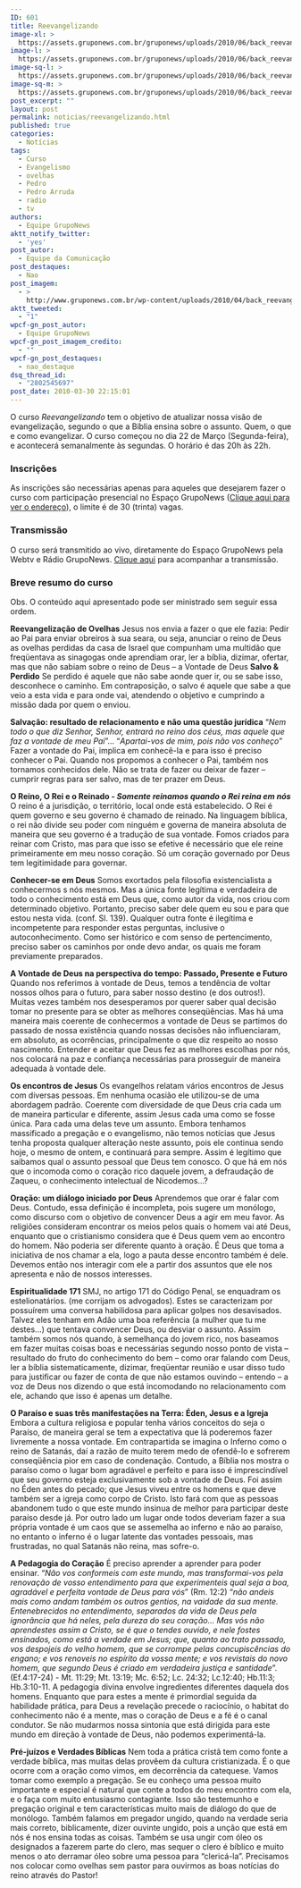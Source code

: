 ```yaml
---
ID: 601
title: Reevangelizando
image-xl: >
  https://assets.gruponews.com.br/gruponews/uploads/2010/06/back_reevangelizacao.jpg
image-l: >
  https://assets.gruponews.com.br/gruponews/uploads/2010/06/back_reevangelizacao.jpg
image-sq-l: >
  https://assets.gruponews.com.br/gruponews/uploads/2010/06/back_reevangelizacao.jpg
image-sq-m: >
  https://assets.gruponews.com.br/gruponews/uploads/2010/06/back_reevangelizacao-720x300.jpg
post_excerpt: ""
layout: post
permalink: noticias/reevangelizando.html
published: true
categories:
  - Notícias
tags:
  - Curso
  - Evangelismo
  - ovelhas
  - Pedro
  - Pedro Arruda
  - radio
  - tv
authors:
  - Equipe GrupoNews
aktt_notify_twitter:
  - 'yes'
post_autor:
  - Equipe da Comunicação
post_destaques:
  - Nao
post_imagem:
  - >
    http://www.gruponews.com.br/wp-content/uploads/2010/04/back_reevangelizando.jpg
aktt_tweeted:
  - "1"
wpcf-gn_post_autor:
  - Equipe GrupoNews
wpcf-gn_post_imagem_credito:
  - ""
wpcf-gn_post_destaques:
  - nao_destaque
dsq_thread_id:
  - "2802545697"
post_date: 2010-03-30 22:15:01
---
```

O curso <em>Reevangelizando</em> tem o objetivo de atualizar nossa visão de evangelização, segundo o que a Bíblia ensina sobre o assunto. Quem, o que e como evangelizar. O curso começou no dia 22 de Março (Segunda-feira),  e acontecerá semanalmente às segundas. O horário é das 20h às 22h.
<h3>Inscrições</h3>
As inscrições são necessárias apenas para aqueles que desejarem fazer o curso com participação presencial no Espaço GrupoNews (<a href="http://www.gruponews.com.br/fale-conosco">Clique aqui para ver o endereço</a>), o limite é de 30 (trinta) vagas.
<h3>Transmissão</h3>
O curso será transmitido ao vivo, diretamente do Espaço GrupoNews pela Webtv e Rádio GrupoNews. <a href="http://www.gruponews.com.br/webtv/ao-vivo">Clique aqui</a> para acompanhar a transmissão.
<h3>Breve resumo do curso</h3>
Obs. O conteúdo aqui apresentado pode ser ministrado sem seguir essa ordem.

<strong>Reevangelização de Ovelhas</strong> Jesus nos envia a fazer o que ele fazia: Pedir ao Pai para enviar obreiros à sua seara, ou seja, anunciar o reino de Deus as ovelhas perdidas da casa de Israel que compunham uma multidão que freqüentava as sinagogas onde aprendiam orar, ler a bíblia, dizimar, ofertar, mas que não sabiam sobre o reino de Deus – a Vontade de Deus <strong>Salvo &amp; Perdido</strong> Se perdido é aquele que não sabe aonde quer ir, ou se sabe isso, desconhece o caminho. Em contraposição, o salvo é aquele que sabe a que veio a esta vida e para onde vai, atendendo o objetivo e cumprindo a missão dada por quem o enviou.

<strong>Salvação: resultado de relacionamento e não uma questão jurídica</strong> “<em>Nem todo o que diz Senhor, Senhor, entrará no reino dos céus, mas aquele que faz a vontade de meu Pai</em>”... “<em>Apartai-vos de mim, pois não vos conheço</em>” Fazer a vontade do Pai, implica em conhecê-la e para isso é preciso conhecer o Pai. Quando nos propomos a conhecer o Pai, também nos tornamos conhecidos dele. Não se trata de fazer ou deixar de fazer – cumprir regras para ser salvo, mas de ter prazer em Deus.

<strong>O Reino, O Rei e o Reinado - <em>Somente reinamos quando o Rei reina em nós</em></strong> O reino é a jurisdição, o território, local onde está estabelecido. O Rei é quem governo e seu governo é chamado de reinado. Na linguagem bíblica, o rei não divide seu poder com ninguém e governa de maneira absoluta de maneira que seu governo é a tradução de sua vontade. Fomos criados para reinar com Cristo, mas para que isso se efetive é necessário que ele reine primeiramente em meu nosso coração. Só um coração governado por Deus tem legitimidade para governar.<strong> </strong>

<strong>Conhecer-se em Deus</strong> Somos exortados pela filosofia existencialista a conhecermos s nós mesmos. Mas a única fonte legítima e verdadeira de todo o conhecimento está em Deus que, como autor da vida, nos criou com determinado objetivo. Portanto, preciso saber dele quem eu sou e para que estou nesta vida. (conf. Sl. 139). Qualquer outra fonte é ilegítima e incompetente para responder estas perguntas, inclusive o autoconhecimento. Como ser histórico e com senso de pertencimento, preciso saber os caminhos por onde devo andar, os quais me foram previamente preparados.<strong></strong>

<strong>A Vontade de Deus na perspectiva do tempo: Passado, Presente e Futuro</strong> Quando nos referimos à vontade de Deus, temos a tendência de voltar nossos olhos para o futuro, para saber nosso destino (e dos outros!). Muitas vezes também nos desesperamos por querer saber qual decisão tomar no presente para se obter as melhores conseqüências. Mas há uma maneira mais coerente de conhecermos a vontade de Deus se partimos do passado de nossa existência quando nossas decisões não influenciaram, em absoluto, as ocorrências, principalmente o que diz respeito ao nosso nascimento. Entender e aceitar que Deus fez as melhores escolhas por nós, nos colocará na paz e confiança necessárias para prosseguir de maneira adequada à vontade dele.<strong></strong>

<strong>Os encontros de Jesus</strong> Os evangelhos relatam vários encontros de Jesus com diversas pessoas. Em nenhuma ocasião ele utilizou-se de uma abordagem padrão. Coerente com diversidade de que Deus cria cada um de maneira particular e diferente, assim Jesus cada uma como se fosse única. Para cada uma delas teve um assunto. Embora tenhamos massificado a pregação e o evangelismo, não temos notícias que Jesus tenha proposta qualquer alteração neste assunto, pois ele continua sendo hoje, o mesmo de ontem, e continuará para sempre. Assim é legítimo que saibamos qual o assunto pessoal que Deus tem conosco. O que há em nós que o incomoda como o coração rico daquele jovem, a defraudação de Zaqueu, o conhecimento intelectual de Nicodemos...?<strong></strong>

<strong>Oração: um diálogo iniciado por Deus</strong> Aprendemos que orar é falar com Deus. Contudo, essa definição é incompleta, pois sugere um monólogo, como discurso com o objetivo de convencer Deus a agir em meu favor. As religiões consideram encontrar os meios pelos quais o homem vai até Deus, enquanto que o cristianismo considera que é Deus quem vem ao encontro do homem. Não poderia ser diferente quanto à oração. É Deus que toma a iniciativa de nos chamar a ela, logo a pauta desse encontro também é dele. Devemos então nos interagir com ele a partir dos assuntos que ele nos apresenta e não de nossos interesses.<strong></strong>

<strong>Espiritualidade 171</strong> SMJ, no artigo 171 do Código Penal, se enquadram os estelionatários. (me corrijam os advogados). Estes se caracterizam por possuírem uma conversa habilidosa para aplicar golpes nos desavisados. Talvez eles tenham em Adão uma boa referência (a mulher que tu me destes...) que tentava convencer Deus, ou desviar o assunto. Assim também somos nós quando, à semelhança do jovem rico, nos baseamos em fazer muitas coisas boas e necessárias segundo nosso ponto de vista – resultado do fruto do conhecimento do bem – como orar falando com Deus, ler a bíblia sistematicamente, dizimar, freqüentar reunião e usar disso tudo para justificar ou fazer de conta de que não estamos ouvindo – entendo – a voz de Deus nos dizendo o que está incomodando no relacionamento com ele, achando que isso é apenas um detalhe.

<strong>O Paraíso e suas três manifestações na Terra: Éden, Jesus e a Igreja</strong> Embora a cultura religiosa e popular tenha vários conceitos do seja o Paraíso, de maneira geral se tem a expectativa que lá poderemos fazer livremente a nossa vontade. Em contrapartida se imagina o Inferno como o reino de Satanás, daí a razão de muito terem medo de ofendê-lo e sofrerem conseqüência pior em caso de condenação. Contudo, a Bíblia nos mostra o paraíso como o lugar bom agradável e perfeito e para isso é imprescindível que seu governo esteja exclusivamente sob a vontade de Deus. Foi assim no Éden antes do pecado; que Jesus viveu entre os homens e que deve também ser a igreja como corpo de Cristo. Isto fará com que as pessoas abandonem tudo o que este mundo insinua de melhor para participar deste paraíso desde já. Por outro lado um lugar onde todos deveriam fazer a sua própria vontade é um caos que se assemelha ao inferno e não ao paraíso, no entanto o inferno é o lugar latente das vontades pessoais, mas frustradas, no qual Satanás não reina, mas sofre-o.<strong></strong>

<strong>A Pedagogia do Coração</strong> É preciso aprender a aprender para poder ensinar. “<em>Não vos conformeis com este mundo, mas transformai-vos pela renovação de vosso entendimento para que experimenteis qual seja a boa, agradável e perfeita vontade de Deus para vós</em>” (Rm. 12:2) “<em>não andeis mais como andam também os outros gentios, na vaidade da sua mente. Entenebrecidos no entendimento, separados da vida de Deus pela ignorância que há neles, pela dureza do seu coração... Mas vós não aprendestes assim a Cristo, se é que o tendes ouvido, e nele fostes ensinados, como está a verdade em Jesus; que, quanto ao trato passado, vos despojeis do velho homem, que se corrompe pelas concupiscências do engano; e vos renoveis no espírito da vossa mente; e vos revistais do novo homem, que segundo Deus é criado em verdadeira justiça e santidade</em>”. (Ef.4:17-24) - Mt. 11:29; Mt. 13:19; Mc. 6:52; Lc. 24:32; Lc.12:40; Hb.11:3; Hb.3:10-11. A pedagogia divina envolve ingredientes diferentes daquela dos homens. Enquanto que para estes a mente é primordial seguida da habilidade prática, para Deus a revelação precede o raciocínio, o habitat do conhecimento não é a mente, mas o coração de Deus e a fé é o canal condutor. Se não mudarmos nossa sintonia que está dirigida para este mundo em direção à vontade de Deus, não podemos experimentá-la.<strong></strong>

<strong>Pré-juízos e Verdades Bíblicas</strong> Nem toda a prática cristã tem como fonte a verdade bíblica, mas muitas delas provêem da cultura cristianizada. É o que ocorre com a oração como vimos, em decorrência da catequese. Vamos tomar como exemplo a pregação. Se eu conheço uma pessoa muito importante e especial é natural que conte a todos do meu encontro com ela, e o faça com muito entusiasmo contagiante. Isso são testemunho e pregação original e tem características muito mais de diálogo do que de monólogo. Também falamos em pregador ungido, quando na verdade seria mais correto, biblicamente, dizer ouvinte ungido, pois a unção que está em nós é nos ensina todas as coisas. Também se usa ungir com óleo os designados a fazerem parte do clero, mas sequer o clero é bíblico e muito menos o ato derramar óleo sobre uma pessoa para “clericá-la”. Precisamos nos colocar como ovelhas sem pastor para ouvirmos as boas notícias do reino através do Pastor!